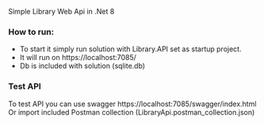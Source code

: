 Simple Library Web Api in .Net 8

### How to run:

- To start it simply run solution with Library.API set as startup project.
- It will run on https://localhost:7085/
- Db is included with solution (sqlite.db)

### Test API
To test API you can use swagger https://localhost:7085/swagger/index.html
Or import included Postman collection (LibraryApi.postman_collection.json)